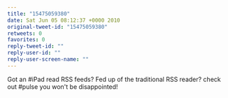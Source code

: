 ```yaml
---
title: "15475059380"
date: Sat Jun 05 08:12:37 +0000 2010
original-tweet-id: "15475059380"
retweets: 0
favorites: 0
reply-tweet-id: ""
reply-user-id: ""
reply-user-screen-name: ""
---
```

Got an #iPad read RSS feeds? Fed up of the traditional RSS reader? check out #pulse you won't be disappointed!
